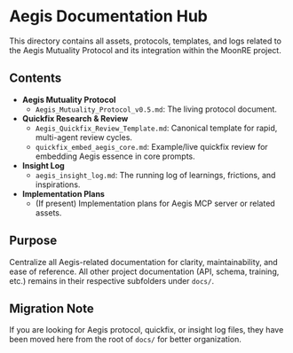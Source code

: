 # Aegis Documentation Hub

This directory contains all assets, protocols, templates, and logs related to the Aegis Mutuality Protocol and its integration within the MoonRE project.

## Contents

- **Aegis Mutuality Protocol**
  - `Aegis_Mutuality_Protocol_v0.5.md`: The living protocol document.
- **Quickfix Research & Review**
  - `Aegis_Quickfix_Review_Template.md`: Canonical template for rapid, multi-agent review cycles.
  - `quickfix_embed_aegis_core.md`: Example/live quickfix review for embedding Aegis essence in core prompts.
- **Insight Log**
  - `aegis_insight_log.md`: The running log of learnings, frictions, and inspirations.
- **Implementation Plans**
  - (If present) Implementation plans for Aegis MCP server or related assets.

## Purpose

Centralize all Aegis-related documentation for clarity, maintainability, and ease of reference. All other project documentation (API, schema, training, etc.) remains in their respective subfolders under `docs/`.

## Migration Note

If you are looking for Aegis protocol, quickfix, or insight log files, they have been moved here from the root of `docs/` for better organization.
